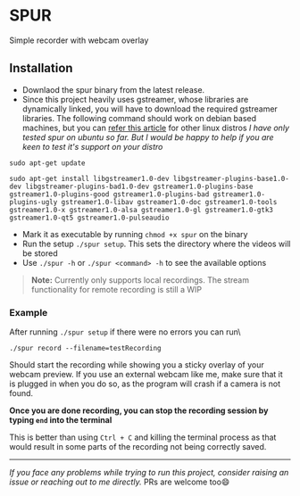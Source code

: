 # SPUR
Simple recorder with webcam overlay

## Installation
- Downlaod the spur binary from the latest release.
- Since this project heavily uses gstreamer, whose libraries are dynamically linked, you will have to download the required gstreamer libraries. The following command should work on debian based machines, but you can [refer this article](https://gstreamer.freedesktop.org/documentation/installing/on-linux.html?gi-language=c) for other linux distros
  _I have only tested spur on ubuntu so far. But I would be happy to help if you are keen to test it's support on your distro_
  
```shell
sudo apt-get update
```
```shell
sudo apt-get install libgstreamer1.0-dev libgstreamer-plugins-base1.0-dev libgstreamer-plugins-bad1.0-dev gstreamer1.0-plugins-base gstreamer1.0-plugins-good gstreamer1.0-plugins-bad gstreamer1.0-plugins-ugly gstreamer1.0-libav gstreamer1.0-doc gstreamer1.0-tools gstreamer1.0-x gstreamer1.0-alsa gstreamer1.0-gl gstreamer1.0-gtk3 gstreamer1.0-qt5 gstreamer1.0-pulseaudio
```


- Mark it as executable by running `chmod +x spur` on the binary
- Run the setup `./spur setup`. This sets the directory where the videos will be stored
- Use `./spur -h` or `./spur <command> -h` to see the available options 
> **Note:**  Currently only supports local recordings. The stream functionality for remote recording is still a WIP

### Example

After running `./spur setup` if there were no errors you can run\
```
./spur record --filename=testRecording
``` 
Should start the recording while showing you a sticky overlay of your webcam preview.
If you use an external webcam like me, make sure that it is plugged in when you do so, as the program will crash if a camera is not found. 

**Once you are done recording, you can stop the recording session by typing `end` into the terminal** 

This is better than using `Ctrl + C` and killing the terminal process as that would result in some parts of the recording not being correctly saved.

---
_If you face any problems while trying to run this project, consider raising an issue or reaching out to me directly._ PRs are welcome too😄
